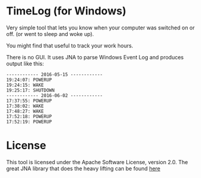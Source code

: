 TimeLog (for Windows)
========================

Very simple tool that lets you know when your computer was switched on or off. (or went to sleep and woke up). 

You might find that useful to track your work hours.

There is no GUI. It uses JNA to parse Windows Event Log and produces output like this:

    ------------ 2016-05-15 ------------ 
    19:24:07: POWERUP
    19:24:15: WAKE
    19:25:17: SHUTDOWN
    ------------ 2016-06-02 ------------ 
    17:37:55: POWERUP
    17:38:02: WAKE
    17:48:27: WAKE
    17:52:18: POWERUP
    17:52:19: POWERUP
  
 License
=======

This tool is licensed under the Apache Software License, version 2.0. The great JNA library that does the heavy lifting can be found [here](https://github.com/java-native-access/jna)
